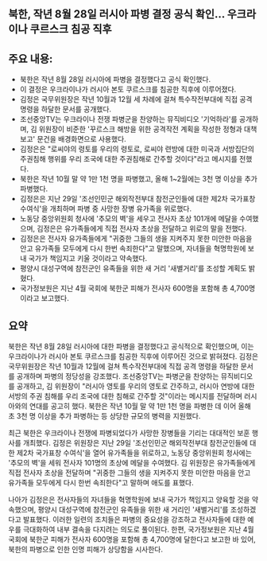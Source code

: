 ## 북한, 작년 8월 28일 러시아 파병 결정 공식 확인… 우크라이나 쿠르스크 침공 직후

## 주요 내용:
*   북한은 작년 8월 28일 러시아에 파병을 결정했다고 공식 확인했다.
*   이 결정은 우크라이나가 러시아 본토 쿠르스크를 침공한 직후에 이루어졌다.
*   김정은 국무위원장은 작년 10월과 12월 세 차례에 걸쳐 특수작전부대에 직접 공격 명령을 하달한 문서를 공개했다.
*   조선중앙TV는 우크라이나 전쟁 파병군을 찬양하는 뮤직비디오 '기억하라'를 공개하며, 김 위원장이 비준한 '꾸르스크 해방을 위한 공격작전 계획을 작성한 정형과 대책보고' 문건을 배경화면으로 사용했다.
*   김정은은 "로씨야의 령토를 우리의 령토로, 로씨야 련방에 대한 미국과 서방집단의 주권침해 행위를 우리 조국에 대한 주권침해로 간주할 것이다"라고 메시지를 전했다.
*   북한은 작년 10월 말 약 1만 1천 명을 파병했고, 올해 1~2월에는 3천 명 이상을 추가 파병했다.
*   김정은은 지난 29일 '조선인민군 해외작전부대 참전군인들에 대한 제2차 국가표창 수여식'을 개최하며 파병 중 사망한 장병 유가족을 위로했다.
*   노동당 중앙위원회 청사에 '추모의 벽'을 세우고 전사자 초상 101개에 메달을 수여했으며, 김정은은 유가족들에게 직접 전사자 초상을 전달하고 위로의 말을 전했다.
*   김정은은 전사자 유가족들에게 "귀중한 그들의 생을 지켜주지 못한 미안한 마음을 안고 유가족들 모두에게 다시 한번 속죄한다"고 말했으며, 자녀들을 혁명학원에 보내 국가가 책임지고 키울 것이라고 약속했다.
*   평양시 대성구역에 참전군인 유족들을 위한 새 거리 '새별거리'를 조성할 계획도 밝혔다.
*   국가정보원은 지난 4월 국회에 북한군 피해가 전사자 600명을 포함해 총 4,700명이라고 보고했다.

## 요약

북한은 작년 8월 28일 러시아에 대한 파병을 결정했다고 공식적으로 확인했으며, 이는 우크라이나가 러시아 본토 쿠르스크를 침공한 직후에 이루어진 것으로 밝혀졌다. 김정은 국무위원장은 작년 10월과 12월에 걸쳐 특수작전부대에 직접 공격 명령을 하달한 문서를 공개하며 파병의 정당성을 강조했다. 조선중앙TV는 파병군을 찬양하는 뮤직비디오를 공개하고, 김 위원장이 "러시아 영토를 우리의 영토로 간주하고, 러시아 연방에 대한 서방의 주권 침해를 우리 조국에 대한 침해로 간주할 것"이라는 메시지를 전달하며 러시아와의 연대를 공고히 했다. 북한은 작년 10월 말 약 1만 1천 명을 파병한 데 이어 올해 초 3천 명 이상을 추가 파병하는 등 상당한 규모의 병력을 지원했다.

최근 북한은 우크라이나 전쟁에 파병되었다가 사망한 장병들을 기리는 대대적인 보훈 행사를 개최했다. 김정은 위원장은 지난 29일 '조선인민군 해외작전부대 참전군인들에 대한 제2차 국가표창 수여식'을 열어 유가족들을 위로하고, 노동당 중앙위원회 청사에는 '추모의 벽'을 세워 전사자 101명의 초상에 메달을 수여했다. 김 위원장은 유가족들에게 직접 전사자 초상을 전달하며 "귀중한 그들의 생을 지켜주지 못한 미안한 마음을 안고 유가족들 모두에게 다시 한번 속죄한다"고 말하며 애도를 표했다.

나아가 김정은은 전사자들의 자녀들을 혁명학원에 보내 국가가 책임지고 양육할 것을 약속했으며, 평양시 대성구역에 참전군인 유족들을 위한 새 거리인 '새별거리'를 조성하겠다고 발표했다. 이러한 일련의 조치들은 파병의 중요성을 강조하고 전사자들에 대한 예우를 극대화하여 내부 결속을 다지려는 의도로 풀이된다. 한편, 국가정보원은 지난 4월 국회에 북한군 피해가 전사자 600명을 포함해 총 4,700명에 달한다고 보고한 바 있어, 북한의 파병으로 인한 인명 피해가 상당함을 시사한다.